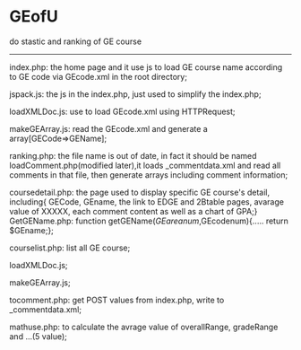 GEofU
=====

do stastic and ranking of GE course 



--------------------------------------------------



index.php: the home page and it use js to load GE course name according to GE code via GEcode.xml in the root directory;

  jspack.js: the js in the index.php, just used to simplify the index.php;

  loadXMLDoc.js: use to load GEcode.xml using HTTPRequest;

  makeGEArray.js: read the GEcode.xml and generate a array[GECode=>GEName];

  ranking.php: the file name is out of date, in fact it should be named loadComment.php(modified later),it loads _commentdata.xml and read all comments in that file, then generate arrays including comment information;


coursedetail.php: the page used to display specific GE course's detail, including{ GECode, GEname, the link to EDGE and 2Btable pages, avarage value of XXXXX, each comment content as well as a chart of GPA;}
  GetGEName.php: function getGEName($GEareanum,$GEcodenum){.....    return $GEname;};


courselist.php: list all GE course;

  loadXMLDoc.js;

  makeGEArray.js;


tocomment.php: get POST values from index.php, write to _commentdata.xml;

  mathuse.php: to calculate the avrage value of overallRange, gradeRange and ...(5 value);
